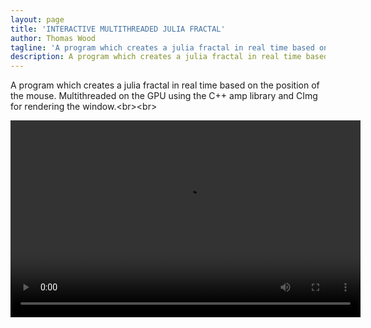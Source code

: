 ```yaml
---
layout: page
title: 'INTERACTIVE MULTITHREADED JULIA FRACTAL'
author: Thomas Wood
tagline: 'A program which creates a julia fractal in real time based on the position of the mouse. To achieve this the program was multithreaded on the GPU.'
description: A program which creates a julia fractal in real time based on the position of the mouse. To achieve this the program was multithreaded on the GPU.
---
```


A program which creates a julia fractal in real time based on the position of the mouse. Multithreaded on the GPU using the C++ amp library and CImg for rendering the window.<br\><br\>

<video src="https://www.youtube.com/embed/qNfirHbAqv0" width="560" height="315" controls preload></video>
